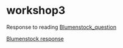 # workshop3


Response to reading
[Blumenstock_question](https://github.com/fpate/workshop3/blob/master/bluemenstock.md)

[Blumenstock response](fpate.github.io/workshop3/blumenstock_question/)
